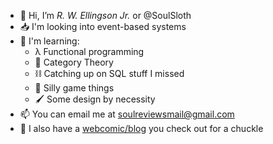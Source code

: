 - 🦥 Hi, I’m _R. W. Ellingson Jr._ or @SoulSloth
- 📥 I'm looking into event-based systems
- 🔖 I'm learning:
  - λ Functional programming
  - 🧺 Category Theory
  - ⛓️ Catching up on SQL stuff I missed
  - 🎲 Silly game things
  - 🖌️ Some design by necessity
- 📫 You can email me at soulreviewsmail@gmail.com
- 🌚 I also have a [webcomic/blog](https://soulreviews.net/) you check out for a chuckle

<!---
SoulSloth/SoulSloth is a ✨ special ✨ repository because its `README.md` (this file) appears on your GitHub profile.
You can click the Preview link to take a look at your changes.
--->
